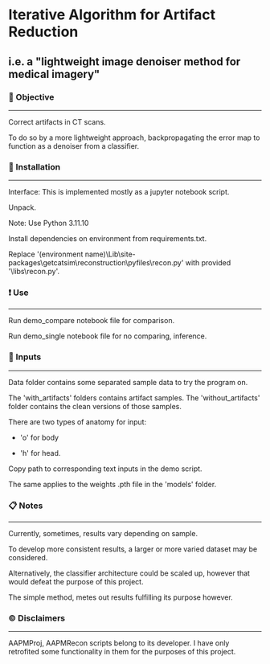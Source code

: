 # Iterative Algorithm for Artifact Reduction

## i.e. a "lightweight image denoiser method for medical imagery"

### :dart: Objective

---

Correct artifacts in CT scans.

To do so by a more lightweight approach, backpropagating the error map to function as a denoiser from a classifier.

### :construction: Installation

---

Interface: This is implemented mostly as a jupyter notebook script.

Unpack.

Note: Use Python 3.11.10

Install dependencies on environment from requirements.txt.

Replace '(environment name)\Lib\site-packages\getcatsim\reconstruction\pyfiles\recon.py' with provided '\libs\recon.py'.

### :heavy_exclamation_mark: Use

---

Run demo_compare notebook file for comparison.

Run demo_single notebook file for no comparing, inference.

### :arrow_down_small: Inputs

---

Data folder contains some separated sample data to try the program on.

The 'with_artifacts' folders contains artifact samples. The 'without_artifacts' folder contains the clean versions of those samples.

There are two types of anatomy for input:

* 'o' for body

* 'h' for head.

Copy path to corresponding text inputs in the demo script.

The same applies to the weights .pth file in the 'models' folder.

### :clipboard: Notes

---

Currently, sometimes, results vary depending on sample.

To develop more consistent results, a larger or more varied dataset may be considered.

Alternatively, the classifier architecture could be scaled up, however that would defeat the purpose of this project.

The simple method, metes out results fulfilling its purpose however.

### :copyright: Disclaimers

---

AAPMProj, AAPMRecon scripts belong to its developer. I have only retrofited some functionality in them for the purposes of this project.
